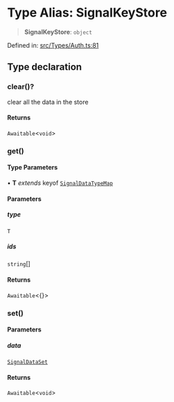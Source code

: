 # Type Alias: SignalKeyStore

> **SignalKeyStore**: `object`

Defined in: [src/Types/Auth.ts:81](https://github.com/Fokusdotid/Baileys/blob/4aa08196a497251af5be42856601e02d8a85cce8/src/Types/Auth.ts#L81)

## Type declaration

### clear()?

clear all the data in the store

#### Returns

`Awaitable`\<`void`\>

### get()

#### Type Parameters

• **T** *extends* keyof [`SignalDataTypeMap`](SignalDataTypeMap.md)

#### Parameters

##### type

`T`

##### ids

`string`[]

#### Returns

`Awaitable`\<\{\}\>

### set()

#### Parameters

##### data

[`SignalDataSet`](SignalDataSet.md)

#### Returns

`Awaitable`\<`void`\>

